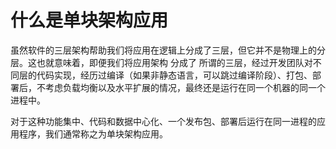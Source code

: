 # 什么是单块架构应用

  虽然软件的三层架构帮助我们将应用在逻辑上分成了三层，但它并不是物理上的分层。这也就意味着，即便我们将应用架构
分成了 所谓的三层，经过开发团队对不同层的代码实现，经历过编译（如果非静态语言，可以跳过编译阶段）、打包、部署后，不考虑负载均衡以及水平扩展的情况，最终还是运行在同一个机器的同一个进程中。
  
  对于这种功能集中、代码和数据中心化、一个发布包、部署后运行在同一进程的应用程序，我们通常称之为单块架构应用。

